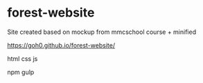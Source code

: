 # forest-website
Site created based on mockup from mmcschool course + minified

https://goh0.github.io/forest-website/

html
css
js


npm
gulp
